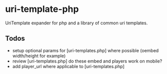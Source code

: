 # uri-template-php
UriTemplate expander for php and a library of common uri templates.


## Todos
* setup optional params for [uri-templates.php] where possible (oembed width/height for example)
* review [uri-templates.php] do these embed and players work on mobile?
* add player_url where applicable to [uri-templates.php]